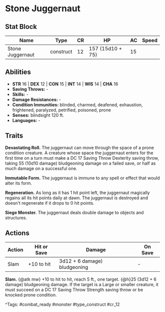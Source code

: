 # Stone Juggernaut

## Stat Block

| Name | Type | CR | HP | AC | Speed |
|------|------|----|----|----|-------|
| Stone Juggernaut | construct | 12 | 157 (15d10 + 75) | 15 |  |

## Abilities

- **STR** 16 | **DEX** 12 | **CON** 15 | **INT** 14 | **WIS** 14 | **CHA** 16
- **Saving Throws:** -  
- **Skills:** -  
- **Damage Resistances:** -  
- **Condition Immunities:** blinded, charmed, deafened, exhaustion, frightened, paralyzed, petrified, poisoned, prone  
- **Senses:** blindsight 120 ft.  
- **Languages:** -

## Traits

**Devastating Roll.** The juggernaut can move through the space of a prone condition creature. A creature whose space the juggernaut enters for the first time on a turn must make a DC 17 Saving Throw Dexterity saving throw, taking 55 (10d10 damage) bludgeoning damage on a failed save, or half as much damage on a successful one.

**Immutable Form.** The juggernaut is immune to any spell or effect that would alter its form.

**Regeneration.** As long as it has 1 hit point left, the juggernaut magically regains all its hit points daily at dawn. The juggernaut is destroyed and doesn't regenerate if it drops to 0 hit points.

**Siege Monster.** The juggernaut deals double damage to objects and structures.


## Actions

| Action | Hit or Save | Damage | On Save |
|--------|--------------|--------|----------|
| Slam | +10 to hit | 3d12 + 6 damage) bludgeoning | - |

**Slam.** {@atk mw} +10 to hit to hit, reach 5 ft., one target. {@h}25 (3d12 + 6 damage) bludgeoning damage. If the target is a Large or smaller creature, it must succeed on a DC 17 Saving Throw Strength saving throw or be knocked prone condition.


^Tags: #combat_ready #monster #type_construct #cr_12